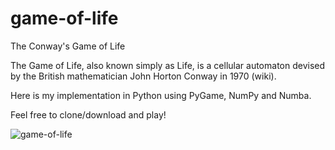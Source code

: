 # game-of-life
The Conway's Game of Life

The Game of Life, also known simply as Life, is a cellular automaton devised by the British mathematician John Horton Conway in 1970 (wiki).

Here is my implementation in Python using PyGame, NumPy and Numba.

Feel free to clone/download and play!

![game-of-life](https://user-images.githubusercontent.com/23641410/35418521-e758d4cc-0232-11e8-8407-f71c136345fd.PNG)
